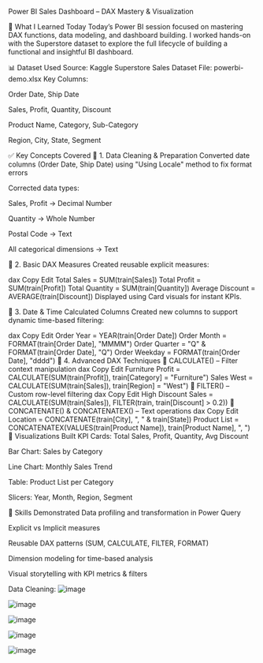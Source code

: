 Power BI Sales Dashboard – DAX Mastery & Visualization

🧠 What I Learned Today
Today’s Power BI session focused on mastering DAX functions, data modeling, and dashboard building. I worked hands-on with the Superstore dataset to explore the full lifecycle of building a functional and insightful BI dashboard.

📊 Dataset Used
Source: Kaggle Superstore Sales Dataset
File: powerbi-demo.xlsx
Key Columns:

Order Date, Ship Date

Sales, Profit, Quantity, Discount

Product Name, Category, Sub-Category

Region, City, State, Segment

✅ Key Concepts Covered
🧱 1. Data Cleaning & Preparation
Converted date columns (Order Date, Ship Date) using "Using Locale" method to fix format errors

Corrected data types:

Sales, Profit → Decimal Number

Quantity → Whole Number

Postal Code → Text

All categorical dimensions → Text

🧮 2. Basic DAX Measures
Created reusable explicit measures:

dax
Copy
Edit
Total Sales     = SUM(train[Sales])
Total Profit    = SUM(train[Profit])
Total Quantity  = SUM(train[Quantity])
Average Discount = AVERAGE(train[Discount])
Displayed using Card visuals for instant KPIs.

📆 3. Date & Time Calculated Columns
Created new columns to support dynamic time-based filtering:

dax
Copy
Edit
Order Year      = YEAR(train[Order Date])
Order Month     = FORMAT(train[Order Date], "MMMM")
Order Quarter   = "Q" & FORMAT(train[Order Date], "Q")
Order Weekday   = FORMAT(train[Order Date], "dddd")
🧠 4. Advanced DAX Techniques
🔸 CALCULATE() – Filter context manipulation
dax
Copy
Edit
Furniture Profit = CALCULATE(SUM(train[Profit]), train[Category] = "Furniture")
Sales West = CALCULATE(SUM(train[Sales]), train[Region] = "West")
🔸 FILTER() – Custom row-level filtering
dax
Copy
Edit
High Discount Sales = CALCULATE(SUM(train[Sales]), FILTER(train, train[Discount] > 0.2))
🔸 CONCATENATE() & CONCATENATEX() – Text operations
dax
Copy
Edit
Location = CONCATENATE(train[City], ", " & train[State])
Product List = CONCATENATEX(VALUES(train[Product Name]), train[Product Name], ", ")
🎨 Visualizations Built
KPI Cards: Total Sales, Profit, Quantity, Avg Discount

Bar Chart: Sales by Category

Line Chart: Monthly Sales Trend

Table: Product List per Category

Slicers: Year, Month, Region, Segment

📌 Skills Demonstrated
Data profiling and transformation in Power Query

Explicit vs Implicit measures

Reusable DAX patterns (SUM, CALCULATE, FILTER, FORMAT)

Dimension modeling for time-based analysis

Visual storytelling with KPI metrics & filters



Data Cleaning:
![image](https://github.com/user-attachments/assets/1d9997c7-8dbd-44da-a2ad-8972e7731caf)

![image](https://github.com/user-attachments/assets/47cf526e-d16d-469b-bf71-c8307155bae1)

![image](https://github.com/user-attachments/assets/1c56e8e4-d422-4367-82e3-5d2f1f292856)

![image](https://github.com/user-attachments/assets/12f4a57f-2e55-480a-8a39-2bf7168c99b4)

![image](https://github.com/user-attachments/assets/9bd5cff1-af39-4394-a8ae-282280a3070f)

